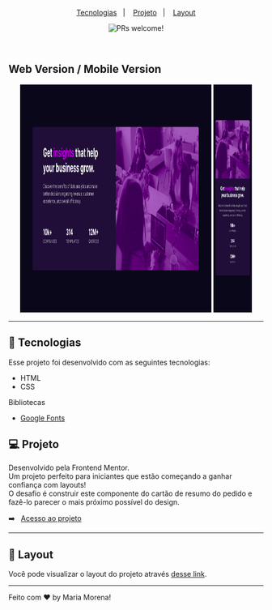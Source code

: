 <p align="center">
  <a href="#-tecnologias">Tecnologias</a>&nbsp;&nbsp;&nbsp;|&nbsp;&nbsp;&nbsp;
  <a href="#-projeto">Projeto</a>&nbsp;&nbsp;&nbsp;|&nbsp;&nbsp;&nbsp;
  <a href="#-layout">Layout</a>
</p>

<p align="center">
 <img src="https://img.shields.io/static/v1?label=PRs&message=welcome&color=49AA26&labelColor=000000" alt="PRs welcome!" />
</p>

<br>

## Web Version / Mobile Version
<p align="center">
  <img alt="Stats Preview Card Component Main" src="assets/desktop.png" width="75%" height="450px">
  <img alt="Stats Preview Card Component Main" src="assets/mobile.png" width="15%" height="450px">
</p>

---

## 🚀 Tecnologias

Esse projeto foi desenvolvido com as seguintes tecnologias:

- HTML
- CSS

Bibliotecas

- [Google Fonts](https://fonts.google.com/)

## 💻 Projeto

Desenvolvido pela Frontend Mentor.<br>
Um projeto perfeito para iniciantes que estão começando a ganhar confiança com layouts!<br>
O desafio é construir este componente do cartão de resumo do pedido e fazê-lo parecer o mais próximo possível do design.

➡️ &nbsp;&nbsp;[Acesso ao projeto](https://mariamorena27.github.io/stats_preview_card/)

---

## 🔖 Layout

Você pode visualizar o layout do projeto através [desse link](https://www.frontendmentor.io/challenges/stats-preview-card-component-8JqbgoU62).

---

Feito com ♥ by Maria Morena!